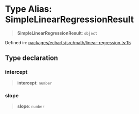 # Type Alias: SimpleLinearRegressionResult

> **SimpleLinearRegressionResult**: `object`

Defined in: [packages/echarts/src/math/linear-regression.ts:15](https://github.com/GeoDaCenter/openassistant/blob/994a31d776db171047aa7cd650eb798b5317f644/packages/echarts/src/math/linear-regression.ts#L15)

## Type declaration

### intercept

> **intercept**: `number`

### slope

> **slope**: `number`
